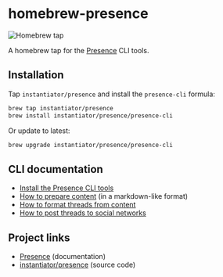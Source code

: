 # homebrew-presence

![Homebrew tap](https://img.shields.io/badge/dynamic/json.svg?url=https://raw.githubusercontent.com/instantiator/homebrew-presence/master/Info/presence-cli.json&query=$.versions.stable&label=instantiator/presence/presence-cli)

A homebrew tap for the [Presence](https://instantiator.dev/presence) CLI tools.

## Installation

Tap `instantiator/presence` and install the `presence-cli` formula:

```bash
brew tap instantiator/presence
brew install instantiator/presence/presence-cli
```

Or update to latest:

```bash
brew upgrade instantiator/presence/presence-cli
```


## CLI documentation

- [Install the Presence CLI tools](https://instantiator.dev/presence/cli/install-cli-tools.html)
- [How to prepare content](https://instantiator.dev/presence/guides/create-with-markdown.md) (in a markdown-like format)
- [How to format threads from content](https://instantiator.dev/presence/cli/presence-social-format-console.html)
- [How to post threads to social networks](https://instantiator.dev/presence/cli/presence-posting-console.html)

## Project links

- [Presence](https://instantiator.dev/presence) (documentation)
- [instantiator/presence](https://github.com/instantiator/presence) (source code)
